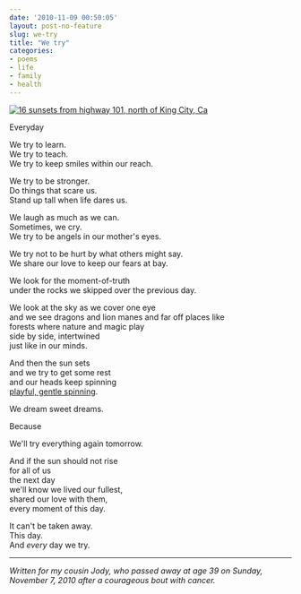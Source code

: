 ```yaml
---
date: '2010-11-09 00:50:05'
layout: post-no-feature
slug: we-try
title: "We try"
categories:
- poems
- life
- family
- health
---
```


[![16 sunsets from highway 101, north of King City, Ca](http://farm5.static.flickr.com/4071/5156782095_c895acbd51_b.jpg)](http://www.flickr.com/photos/rknight/5156782095/)

Everyday  

We try to learn.  
We try to teach.  
We try to keep smiles within our reach.

We try to be stronger.  
Do things that scare us.  
Stand up tall when life dares us.

We laugh as much as we can.  
Sometimes, we cry.  
We try to be angels in our mother's eyes.

We try not to be hurt by what others might say.  
We share our love to keep our fears at bay.

We look for the moment-of-truth  
under the rocks we skipped over the previous day.

We look at the sky as we cover one eye  
and we see dragons and lion manes and far off places like  
forests where nature and magic play  
side by side, intertwined  
just like in our minds.

And then the sun sets  
and we try to get some rest  
and our heads keep spinning  
[playful, gentle spinning](http://www.youtube.com/watch?v=KP2Wlp4mabo).

We dream sweet dreams.

Because

We'll try everything again tomorrow.

And if the sun should not rise  
for all of us  
the next day  
we'll know we lived our fullest,  
shared our love with them,  
every moment of this day.

It can't be taken away.  
This day.  
And _every_ day we try.

***

_Written for my cousin Jody, who passed away at age 39 on Sunday, November 7, 2010 after a courageous bout with cancer._